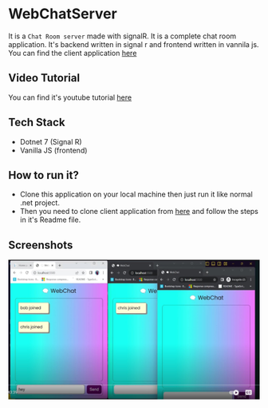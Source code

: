 # WebChatServer

It is a `Chat Room server` made with signalR. It is a complete chat room application. It's backend written in signal r and frontend written in vannila js. You can find the client application [here](https://github.com/rd003/WebChat-Client)

## Video Tutorial

You can find it's youtube tutorial [here](https://www.youtube.com/watch?v=XECRfpM3P4M)

## Tech Stack

- Dotnet 7 (Signal R)
- Vanilla JS (frontend)

## How to run it?
- Clone this application on your local machine then just run it like normal .net project.
- Then you need to clone client application from [here](https://github.com/rd003/WebChat-Client) and follow the steps in it's Readme file.

## Screenshots

![chatroom](https://github.com/rd003/WebChatServer/blob/master/chatroom.jpg)
